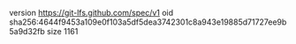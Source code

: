 version https://git-lfs.github.com/spec/v1
oid sha256:4644f9453a109e0f103a5df5dea3742301c8a943e19885d71727ee9b5a9d32fb
size 1161

